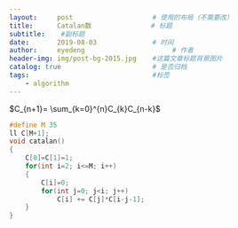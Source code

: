 ```yaml
---
layout:     post                    # 使用的布局（不需要改）
title:      Catalan数               # 标题 
subtitle:    #副标题
date:       2019-08-03              # 时间
author:     eyedeng                      # 作者
header-img: img/post-bg-2015.jpg    #这篇文章标题背景图片
catalog: true                       # 是否归档
tags:                               #标签
    - algorithm
---
```


$C_{n+1}= \sum_{k=0}^{n}C_{k}C_{n-k}$

```cpp
#define M 35
ll C[M+1];
void catalan()
{
    C[0]=C[1]=1;
    for(int i=2; i<=M; i++)
    {
        C[i]=0;
        for(int j=0; j<i; j++)
            C[i] += C[j]*C[i-j-1];
    }
}
```
